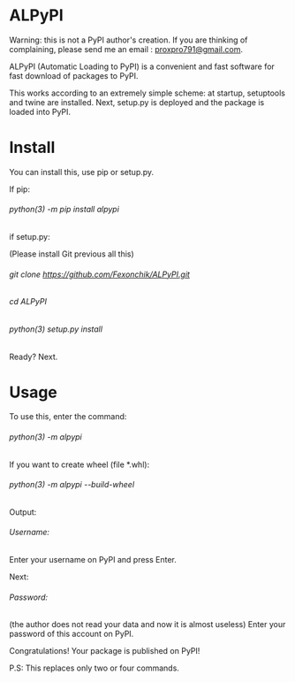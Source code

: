 # ALPyPI

Warning: this is not a PyPI author's creation. If you are thinking of complaining, please send me an email : proxpro791@gmail.com.

ALPyPI (Automatic  Loading to PyPI) is a convenient and fast software for fast download of packages to PyPI.

This works according to an extremely simple scheme: at startup, setuptools and twine are installed. Next, setup.py is deployed and the package is loaded into PyPI.

# Install

You can install this, use pip or setup.py.

If pip:

###### python(3) -m pip install alpypi

if setup.py:

(Please install Git previous all this)

###### git clone https://github.com/Fexonchik/ALPyPI.git

###### cd ALPyPI

###### python(3) setup.py install

Ready? Next.

# Usage

To use this, enter the command:

###### python(3) -m alpypi

If you want to create wheel (file *.whl):

###### python(3) -m alpypi --build-wheel

Output:

###### Username:

Enter your username on PyPI and press Enter.

Next:

###### Password:

(the author does not read your data and now it is almost useless) Enter your password of this account on PyPI.

Congratulations! Your package is published on PyPI!

P.S: This replaces only two or four commands.